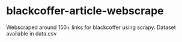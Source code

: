 # blackcoffer-article-webscrape

Webscraped around 150+ links for blackcoffer using scrapy. Dataset available in data.csv
